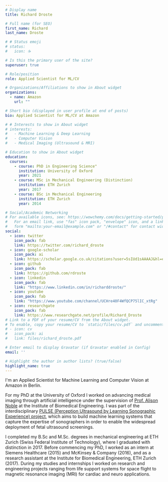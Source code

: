 ```yaml
---
# Display name
title: Richard Droste

# Full name (for SEO)
first_name: Richard
last_name: Droste

# # Status emoji
# status:
#   icon: ☕️

# Is this the primary user of the site?
superuser: true

# Role/position
role: Applied Scientist for ML/CV

# Organizations/Affiliations to show in About widget
organizations:
  - name: Amazon
    url: ""

# Short bio (displayed in user profile at end of posts)
bio: Applied Scientist for ML/CV at Amazon

# # Interests to show in About widget
# interests:
#   - Machine Learning & Deep Learning
#   - Computer Vision
#   - Medical Imaging (Ultrasound & MRI)

# Education to show in About widget
education:
  courses:
    - course: PhD in Engineering Science"
      institution: University of Oxford
      year: 2021
    - course: MSc in Mechanical Engineering (Distinction)
      institution: ETH Zurich
      year: 2017
    - course: BSc in Mechanical Engineering
      institution: ETH Zurich
      year: 2014

# Social/Academic Networking
# For available icons, see: https://wowchemy.com/docs/getting-started/page-builder/#icons
#   For an email link, use "fas" icon pack, "envelope" icon, and a link in the
#   form "mailto:your-email@example.com" or "/#contact" for contact widget.
social:
  - icon: twitter
    icon_pack: fab
    link: https://twitter.com/richard_droste
  - icon: google-scholar
    icon_pack: ai
    link: https://scholar.google.co.uk/citations?user=5sIUd1sAAAAJ&hl=en
  - icon: github
    icon_pack: fab
    link: https://github.com/rdroste
  - icon: linkedin
    icon_pack: fab
    link: "https://www.linkedin.com/in/richarddroste/"
  - icon: youtube
    icon_pack: fab
    link: "https://www.youtube.com/channel/UCHre40F4WfQCP75lIC_xtRg"
  - icon: researchgate
    icon_pack: fab
    link: https://www.researchgate.net/profile/Richard_Droste
# Link to a PDF of your resume/CV from the About widget.
# To enable, copy your resume/CV to `static/files/cv.pdf` and uncomment the lines below.
# - icon: cv
#   icon_pack: ai
#   link: files/richard_droste.pdf

# Enter email to display Gravatar (if Gravatar enabled in Config)
email: ''

# Highlight the author in author lists? (true/false)
highlight_name: true
---
```

<!-- 
Richard Droste graduated with distinction from ETH Zurich with B.Sc. (2014) and M.Sc.(2017) degrees in mechanical engineering.
Before commencing his Ph.D. in engineering science at the University of Oxford in 2017, he worked as an intern at Siemens Healthcare, Germany, in 2015, at McKinsey & Company, Germany, in 2016, and as a research assistant at the Institute for Biomedical Engineering, ETH Zurich in 2017.

Currently, Richard is working on the interdisciplinary PULSE (Perception Ultrasound by Learning Sonographic Experience) project.
The aim of the project is to build machine learning systems that capture the expertise of sonographers in order to 
enable the widespread deployment of fetal ultrasound screenings.
 -->

I'm an Applied Scientist for Machine Learning and Computer Vision at Amazon in Berlin.

For my PhD at the University of Oxford I worked on advancing medical imaging through artificial intelligence under the supervision of [Prof. Alison Noble](https://en.wikipedia.org/wiki/Alison_Noble) at the Institute of Biomedical Engineering.
I was part of the interdisciplinary [PULSE (Perception Ultrasound by Learning Sonographic Experience) project](https://eng.ox.ac.uk/pulse/), which aims to build machine learning systems that capture the expertise of sonographers in order to enable the widespread deployment of fetal ultrasound screenings.

I completed my B.Sc and M.Sc. degrees in mechanical engineering at ETH Zurich (Swiss Federal Institute of Technology), where I graduated with distinction in 2017.
Before commencing my PhD, I worked as an intern at Siemens Healthcare (2015) and McKinsey & Company (2016), and as a research assistant at the Institute for Biomedical Engineering, ETH Zurich (2017).
During my studies and internships I worked on research and engineering projects ranging from life support systems for space flight to magnetic resonance imaging (MRI) for cardiac and neuro applications.

<!---
# develop assistive technologies that
# To this end, 
# His research interests include machine learning, computer vision, and their application to medical image analysis.
-->

